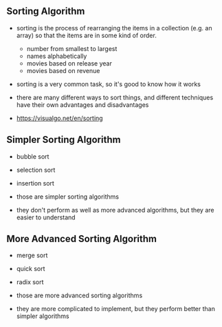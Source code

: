 ## Sorting Algorithm

- sorting is the process of rearranging the items in a collection (e.g. an array) so that the items are in some kind of
  order.

    - number from smallest to largest
    - names alphabetically
    - movies based on release year
    - movies based on revenue

- sorting is a very common task, so it's good to know how it works
- there are many different ways to sort things, and different techniques have their own advantages and disadvantages
- https://visualgo.net/en/sorting

## Simpler Sorting Algorithm

- bubble sort
- selection sort
- insertion sort

- those are simpler sorting algorithms
- they don't perform as well as more advanced algorithms, but they are easier to understand

## More Advanced Sorting Algorithm

- merge sort
- quick sort
- radix sort

- those are more advanced sorting algorithms
- they are more complicated to implement, but they perform better than simpler algorithms



